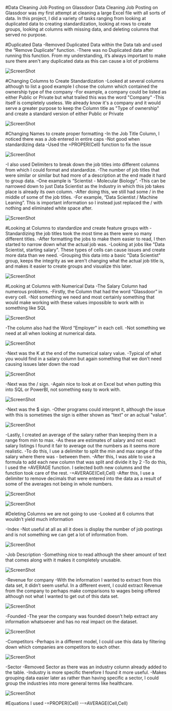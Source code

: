 #Data Cleaning Job Posting on Glassdoor
Data Cleaning Job Posting on Glassdoor was my first attempt at cleaning a large Excel file with all sorts of data. In this project, I did a variety of tasks ranging from looking at duplicated data to creating standardization, looking at rows to create groups, looking at columns with missing data, and deleting columns that served no purpose.


#Duplicated Data
-Removed Duplicated Data within the Data tab and used the “Remove Duplicate” function.
    -There was no Duplicated data after running this function. From my understanding, it’s always important to make sure there aren't any duplicated data as this can cause a lot of problems

![ScreenShot](https://github.com/JamesTKapo/Data-Cleaning-Data-Science-Job-Postings-on-Glassdoor/blob/main/Images/DuplicatedData.png?raw=true)


#Changing Columns to Create Standardization
-Looked at several columns although to list a good example I chose the column which contained the ownership type of the company
    -For example, a company could be listed as either Public or Private but what trailed this was the word "Company"
    -This itself is completely useless. We already know it's a company and it would serve a greater purpose to keep the Column title as "Type of ownership" and create a standard version of either Public or Private

![ScreenShot](https://github.com/JamesTKapo/Data-Cleaning-Data-Science-Job-Postings-on-Glassdoor/blob/main/Images/GroupingDataForStandardization.png?raw=true)

#Changing Names to create proper formatting
-In the Job Title Column, I noticed there was a Job entered in entire caps
    -Not good when standardizing data
    -Used the =PROPER(Cell) function to fix the issue

![ScreenShot](https://github.com/JamesTKapo/Data-Cleaning-Data-Science-Job-Postings-on-Glassdoor/blob/main/Images/UsingProperToFormatUpperCaseColumn.png?raw=true)

-I also used Delimiters to break down the job titles into different columns from which I could format and standardize.
    -The number of job titles that were similar or similar but had more of a description at the end made it hard to group data.
    -One example is “Scientist - Molecular Biology”.
    -This can be narrowed down to just Data Scientist as the Industry in which this job takes place is already its own column.
    -After doing this, we still had some / in the middle of some of the job titles.
    -For example, “Data Scientist / Machine Leaning”. This is important information so I instead just replaced the / with nothing and eliminated white space after.

![ScreenShot](https://github.com/JamesTKapo/Data-Cleaning-Data-Science-Job-Postings-on-Glassdoor/blob/main/Images/StandardizingJobTitle.png?raw=true)

#Looking at Columns to standardize and create feature groups with
-Standardizing the job titles took the most time as there were so many different titles.
    -After formatting the jobs to make them easier to read, I then started to narrow down what the actual job was. 
    -Looking at jobs like "Data Scientist, starting salary". These types of cells can cause issues and create more data than we need. 
    -Grouping this data into a basic "Data Scientist" group, keeps the integrity as we aren't changing what the actual job title is, and makes it easier to create groups and visualize this later.

![ScreenShot](https://github.com/JamesTKapo/Data-Cleaning-Data-Science-Job-Postings-on-Glassdoor/blob/main/Images/GroupingJobTitle.png?raw=true)

#Looking at Columns with Numerical Data
-The Salary Column had numerous problems.
    -Firstly, the Column that had the word “Glassdoor” in every cell.
    -Not something we need and most certainly something that would make working with these values impossible to work with in something like SQL

![ScreenShot](https://github.com/JamesTKapo/Data-Cleaning-Data-Science-Job-Postings-on-Glassdoor/blob/main/Images/FormattingSalaryWithDelimiters.png?raw=true)

-The column also had the Word “Employer" in each cell.
    -Not something we need at all when looking at numerical data.

![ScreenShot](https://github.com/JamesTKapo/Data-Cleaning-Data-Science-Job-Postings-on-Glassdoor/blob/main/Images/RemovingEmployerFromSalary.png?raw=true)

-Next was the K at the end of the numerical salary value.
    -Typical of what you would find in a salary column but again something that we don’t need causing issues later down the road

![ScreenShot](https://github.com/JamesTKapo/Data-Cleaning-Data-Science-Job-Postings-on-Glassdoor/blob/main/Images/RemovingKFromSalary.png?raw=true)

-Next was the / sign.
    -Again nice to look at on Excel but when putting this into SQL or PowerBI, not something easy to work with.

![ScreenShot](https://github.com/JamesTKapo/Data-Cleaning-Data-Science-Job-Postings-on-Glassdoor/blob/main/Images/ReplacingTheDashInJobsColumn.png?raw=true)

-Next was the $ sign.
    -Other programs could interpret it, although the issue with this is sometimes the sign is either shown as “text” or an actual "value”.

![ScreenShot](https://github.com/JamesTKapo/Data-Cleaning-Data-Science-Job-Postings-on-Glassdoor/blob/main/Images/RemovingMoneySignFromSalary.png?raw=true)

-Lastly, I created an average of the salary rather than keeping them in a range from min to max.
    -As these are estimates of salary and not exact salary listings I found it fair to average out the numbers as it seems more realistic.
    -To do this, I use a delimiter to split the min and max range of the salary where there was - between them.
    -After this, I was able to use a formula to add each new column that was split and divide it by 2
    -To do this, I used the =AVERAGE function. I selected both new columns and the function took care of the rest.
    -=AVERAGE(Cell,Cell)
    -After this, I use a delimiter to remove decimals that were entered into the data as a result of some of the averages not being in whole numbers.

![ScreenShot](https://github.com/JamesTKapo/Data-Cleaning-Data-Science-Job-Postings-on-Glassdoor/blob/main/Images/NewSalary.png?raw=true)

![ScreenShot](https://github.com/JamesTKapo/Data-Cleaning-Data-Science-Job-Postings-on-Glassdoor/blob/main/Images/NewSalaryAverage.png?raw=true)

#Deleting Columns we are not going to use
-Looked at 6 columns that wouldn’t yield much information

-Index
    -Not useful at all as all it does is display the number of job postings and is not something we can get a lot of information from.

![ScreenShot](https://github.com/JamesTKapo/Data-Cleaning-Data-Science-Job-Postings-on-Glassdoor/blob/main/Images/DeletingColumnIndex.png?raw=true)

-Job Description
    -Something nice to read although the sheer amount of text that comes along with it makes it completely unusable.

![ScreenShot](https://github.com/JamesTKapo/Data-Cleaning-Data-Science-Job-Postings-on-Glassdoor/blob/main/Images/DeltingColumnJobDescription.png?raw=true)

-Revenue for company
    -With the information I wanted to extract from this data set, it didn’t seem useful. In a different event, I could extract Revenue from the company to perhaps make comparisons to wages being offered although not what I wanted to get out of this data set.

![ScreenShot](https://github.com/JamesTKapo/Data-Cleaning-Data-Science-Job-Postings-on-Glassdoor/blob/main/Images/DeletingColumnRevenue.png?raw=true)

-Founded
    -The year the company was founded doesn’t help extract any information whatsoever and has no real impact on the dataset.

![ScreenShot](https://github.com/JamesTKapo/Data-Cleaning-Data-Science-Job-Postings-on-Glassdoor/blob/main/Images/DeletingColumnFounded.png?raw=true)

-Competitors
    -Perhaps in a different model, I could use this data by filtering down which companies are competitors to each other.

![ScreenShot](https://github.com/JamesTKapo/Data-Cleaning-Data-Science-Job-Postings-on-Glassdoor/blob/main/Images/DeletingColumnCompetitors.png?raw=true)

-Sector
    -Removed Sector as there was an industry column already added to the table.
    -Industry is more specific therefore I found it more useful.
    -Makes grouping data easier later as rather than having specific a sector, I could group the industries into more general terms like healthcare.

![ScreenShot](https://github.com/JamesTKapo/Data-Cleaning-Data-Science-Job-Postings-on-Glassdoor/blob/main/Images/DeletingSectorColumn.png?raw=true)

#Equations I used
-=PROPER(Cell)
--=AVERAGE(Cell,Cell)
